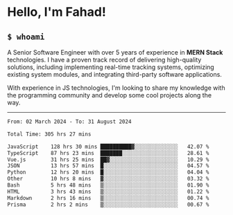 <h1>Hello, I'm Fahad!</h1>

<h2><code>$ whoami</code></h2>

A Senior Software Engineer with over 5 years of experience in **MERN Stack** technologies. I have a proven track record of delivering high-quality solutions, including implementing real-time tracking systems, optimizing existing system modules, and integrating third-party software applications.

With experience in JS technologies, I'm looking to share my knowledge with the programming community and develop some cool projects along the way.

---

<!--START_SECTION:waka-->

```txt
From: 02 March 2024 - To: 31 August 2024

Total Time: 305 hrs 27 mins

JavaScript    128 hrs 30 mins ██████████▓░░░░░░░░░░░░░░   42.07 %
TypeScript    87 hrs 23 mins  ███████░░░░░░░░░░░░░░░░░░   28.61 %
Vue.js        31 hrs 25 mins  ██▓░░░░░░░░░░░░░░░░░░░░░░   10.29 %
JSON          13 hrs 57 mins  █░░░░░░░░░░░░░░░░░░░░░░░░   04.57 %
Python        12 hrs 20 mins  █░░░░░░░░░░░░░░░░░░░░░░░░   04.04 %
Other         10 hrs 8 mins   ▓░░░░░░░░░░░░░░░░░░░░░░░░   03.32 %
Bash          5 hrs 48 mins   ▒░░░░░░░░░░░░░░░░░░░░░░░░   01.90 %
HTML          3 hrs 43 mins   ▒░░░░░░░░░░░░░░░░░░░░░░░░   01.22 %
Markdown      2 hrs 16 mins   ▒░░░░░░░░░░░░░░░░░░░░░░░░   00.74 %
Prisma        2 hrs 2 mins    ▒░░░░░░░░░░░░░░░░░░░░░░░░   00.67 %
```

<!--END_SECTION:waka-->

<!--
**heyFahad/heyFahad** is a ✨ _special_ ✨ repository because its `README.md` (this file) appears on your GitHub profile.

Here are some ideas to get you started:

- 🔭 I’m currently working on ...
- 🌱 I’m currently learning ...
- 👯 I’m looking to collaborate on ...
- 🤔 I’m looking for help with ...
- 💬 Ask me about ...
- 📫 How to reach me: ...
- 😄 Pronouns: ...
- ⚡ Fun fact: ...
-->
